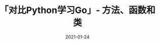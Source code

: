 ---
type : posts
title : 「对比Python学习Go」- 方法、函数和类
categories: [Golang,] 
series: [对比Python学习Go,]
date : 2021-01-24
url: /posts/2020-12-29-go-from-python-flow.html 
tags : [Golang, 对比Python学习Go]
---